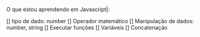 O que estou aprendendo em Javascript|:

[] tipo de dado: number
[] Operador matemático
[] Manipulação de dados: number, string
[] Executar funções
[] Variáveis
[] Concatenação

